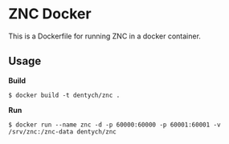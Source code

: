 # ZNC Docker #
This is a Dockerfile for running ZNC in a docker container.

## Usage ##
**Build**
```
$ docker build -t dentych/znc .
```

**Run**
```
$ docker run --name znc -d -p 60000:60000 -p 60001:60001 -v /srv/znc:/znc-data dentych/znc
```
